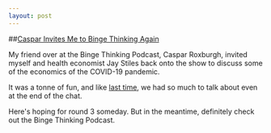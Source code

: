 ```yaml
---
layout: post
---
```

##[Caspar Invites Me to Binge Thinking Again](https://bit.ly/B_Think60)

My friend over at the Binge Thinking Podcast, Caspar Roxburgh, invited myself and health economist Jay Stiles back onto the show to discuss some of the economics of the COVID-19 pandemic.

It was a tonne of fun, and like [last time](https://bingethinkingpodcast.com/episodes/2018/2/27/episode-26-economic-booms-and-busts-with-david-murakami), we had so much to talk about even at the end of the chat.

Here's hoping for round 3 someday. But in the meantime, definitely check out the Binge Thinking Podcast.
